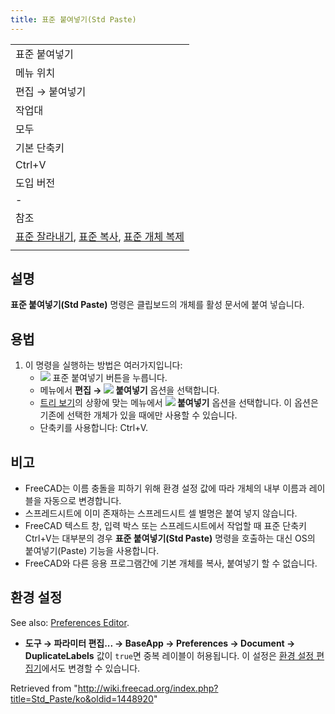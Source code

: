 ```yaml
---
title: 표준 붙여넣기(Std Paste)
---
```


|                                                                                                                                                              |
| ------------------------------------------------------------------------------------------------------------------------------------------------------------ |
| 표준 붙여넣기                                                                                                                                                |
| 메뉴 위치                                                                                                                                                    |
| 편집 → 붙여넣기                                                                                                                                              |
| 작업대                                                                                                                                                       |
| 모두                                                                                                                                                         |
| 기본 단축키                                                                                                                                                  |
| Ctrl+V                                                                                                                                                       |
| 도입 버전                                                                                                                                                    |
| -                                                                                                                                                            |
| 참조                                                                                                                                                         |
| [표준 잘라내기](/Std_Cut/ko "Std Cut/ko"), [표준 복사](/Std_Copy/ko "Std Copy/ko"), [표준 개체 복제](/Std_DuplicateSelection/ko "Std DuplicateSelection/ko") |
|                                                                                                                                                              |

## 설명

**표준 붙여넣기(Std Paste)** 명령은 클립보드의 개체를 활성 문서에 붙여 넣습니다.

## 용법

1. 이 명령을 실행하는 방법은 여러가지입니다:
   - ![](/images/Std_Paste.svg) 표준 붙여넣기 버튼을 누릅니다.
   * 메뉴에서 **편집 → ![](/images/Std_Paste.svg) 붙여넣기** 옵션을 선택합니다.
   * [트리 보기](/Tree_view/ko "Tree view/ko")의 상황에 맞는 메뉴에서 **![](/images/Std_Paste.svg) 붙여넣기** 옵션을 선택합니다. 이 옵션은 기존에 선택한 개체가 있을 때에만 사용할 수 있습니다.
   * 단축키를 사용합니다: Ctrl+V.

## 비고

- FreeCAD는 이름 충돌을 피하기 위해 환경 설정 값에 따라 개체의 내부 이름과 레이블을 자동으로 변경합니다.
- 스프레드시트에 이미 존재하는 스프레드시트 셀 별명은 붙여 넣지 않습니다.
- FreeCAD 텍스트 창, 입력 박스 또는 스프레드시트에서 작업할 때 표준 단축키 Ctrl+V는 대부분의 경우 **표준 붙여넣기(Std Paste)** 명령을 호출하는 대신 OS의 붙여넣기(Paste) 기능을 사용합니다.
- FreeCAD와 다른 응용 프로그램간에 기본 개체를 복사, 붙여넣기 할 수 없습니다.

## 환경 설정

See also: [Preferences Editor](/Preferences_Editor "Preferences Editor").

- **도구 → 파라미터 편집... → BaseApp → Preferences → Document → DuplicateLabels** 값이 `true`면 중복 레이블이 허용됩니다. 이 설정은 [환경 설정 편집기](/Preferences_Editor/ko#문서 "Preferences Editor/ko")에서도 변경할 수 있습니다.

Retrieved from "<http://wiki.freecad.org/index.php?title=Std_Paste/ko&oldid=1448920>"
